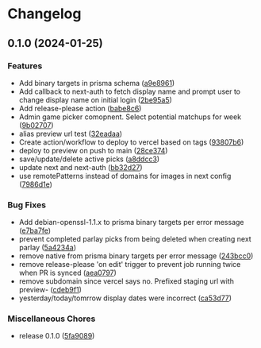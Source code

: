 # Changelog

## 0.1.0 (2024-01-25)


### Features

* Add binary targets in prisma schema ([a9e8961](https://github.com/AlexanderOlivares/PowerParlay-App/commit/a9e8961057091677b7c5f840f56ad6108f9116a4))
* Add callback to next-auth to fetch display name and prompt user to change display name on initial login ([2be95a5](https://github.com/AlexanderOlivares/PowerParlay-App/commit/2be95a5f232c1c15e50bd746c1e4e046dbd8f0e0))
* Add release-please action ([babe8c6](https://github.com/AlexanderOlivares/PowerParlay-App/commit/babe8c65c834908f561979bbd6e5df7d9108edfa))
* Admin game picker comopnent. Select potential matchups for week ([9b02707](https://github.com/AlexanderOlivares/PowerParlay-App/commit/9b02707558abf81cc1b1c554d0a16568939c173a))
* alias preview url test ([32eadaa](https://github.com/AlexanderOlivares/PowerParlay-App/commit/32eadaa1c1d4f7b99543813166e52dc5ee682978))
* Create action/workflow to deploy to vercel based on tags ([93807b6](https://github.com/AlexanderOlivares/PowerParlay-App/commit/93807b64a629a565e9a8871f49ed46583d747ee9))
* deploy to preview on push to main ([28ce374](https://github.com/AlexanderOlivares/PowerParlay-App/commit/28ce37447c9c8880ecc48c5f27bb71ac64a16993))
* save/update/delete active picks ([a8ddcc3](https://github.com/AlexanderOlivares/PowerParlay-App/commit/a8ddcc3cbb05d0a9fc41c8b212d6506141b065ae))
* update next and next-auth ([bb32d27](https://github.com/AlexanderOlivares/PowerParlay-App/commit/bb32d270184307815cfa256d181137d1d02fc374))
* use remotePatterns instead of domains for images in next config ([7986d1e](https://github.com/AlexanderOlivares/PowerParlay-App/commit/7986d1e6a113b5032824615d8ac1da978ddd1c8c))


### Bug Fixes

* Add debian-openssl-1.1.x to prisma binary targets per error message ([e7ba7fe](https://github.com/AlexanderOlivares/PowerParlay-App/commit/e7ba7fe709cf86ffde415d3548b99f83b257593f))
* prevent completed parlay picks from being deleted when creating next parlay ([5a4234a](https://github.com/AlexanderOlivares/PowerParlay-App/commit/5a4234a9772bc1c53ccd38be35e190413a876169))
* remove native from prisma binary targets per error message ([243bcc0](https://github.com/AlexanderOlivares/PowerParlay-App/commit/243bcc006db519e77090ea8f2f110271d2b3385d))
* remove release-please 'on edit' trigger to prevent job running twice when PR is synced ([aea0797](https://github.com/AlexanderOlivares/PowerParlay-App/commit/aea0797ba158a8c1989199db3482f1a21e0c169c))
* remove subdomain since vercel says no. Prefixed staging url with preview- ([cdeb9f1](https://github.com/AlexanderOlivares/PowerParlay-App/commit/cdeb9f1ca04a599f768c33da986e6af4c318a1af))
* yesterday/today/tomrrow display dates were incorrect ([ca53d77](https://github.com/AlexanderOlivares/PowerParlay-App/commit/ca53d77b6962ac51b858bcfa849725108d519d23))


### Miscellaneous Chores

* release 0.1.0 ([5fa9089](https://github.com/AlexanderOlivares/PowerParlay-App/commit/5fa90892f4651cd05dc2622e203444d13e9bf54d))

